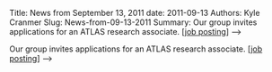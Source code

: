 Title: News from September 13, 2011
date: 2011-09-13
Authors: Kyle Cranmer
Slug: News-from-09-13-2011
Summary:  Our group invites applications for an ATLAS research associate. [<a href="postdoc_ad.html">job posting</a>]
-->

 

 Our group invites applications for an ATLAS research associate. [<a href="postdoc_ad.html">job posting</a>]
-->

 